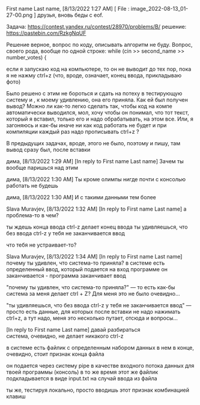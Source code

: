 First name Last name, [8/13/2022 1:27 AM]
[ File : image_2022-08-13_01-27-00.png ]
друзья, вновь беды с eof.

Задача: https://contest.yandex.ru/contest/28970/problems/B/
решение: https://pastebin.com/RzkgNqUF

Решение верное, вопрос по коду, описывать алгоритм не буду. Вопрос, своего рода, вообще по одной строке: while (cin >> second_name >> number_votes) {

если я запускаю код на компьютере, то он не выводит до тех пор, пока я не нажму ctrl+z (что, вроде, означает, конец ввода, прикладываю фото)

Было решено с этим не бороться и сдать на потеху в тестирующую систему и , к моему удивлению, она его приняла. Как ей был получен вывод? Можно ли как-то легко сделать так, чтобы код на компе автоматически выводился, мол, хочу чтобы он понимал, что тот текст, который я вставил, только его и надо обрабатывать, на этом все. Или, я загоняюсь и как-бы иначе ни как код работать не будет и при компиляции каждый раз надо прописывать ctrl+z ?

В предыдущих задачах, вроде, этого не было, поэтому и пишу, там вывод сразу был, после вставки

дима, [8/13/2022 1:29 AM]
[In reply to First name Last name]
Зачем ты вообще паришься над этим

дима, [8/13/2022 1:30 AM]
Ты кроме олимпы нигде почти с консолью работать не будешь

дима, [8/13/2022 1:30 AM]
И с такими данными тем более

Slava Muravjev, [8/13/2022 1:32 AM]
[In reply to First name Last name]
а проблема-то в чем?

ты ждешь конца ввода
ctrl-z делает конец ввода
ты удивляешься, что без ввода ctrl-z у тебя не заканчивается ввод

что тебя не устраивает-то?

Slava Muravjev, [8/13/2022 1:34 AM]
[In reply to First name Last name]
почему ты удивлен, что система-то приняла?
в системе есть определенный ввод, который подается на вход программе
он заканчивается - программа заканчивает ввод


"почему ты удивлен, что система-то приняла?" — то есть как-бы система за меня делает ctrl + Z? Для меня это не было очевидно...

"ты удивляешься, что без ввода ctrl-z у тебя не заканчивается ввод" — просто есть данные, для которых после вставки не надо нажимать ctrl+z, а тут надо, меня это несколько путает, отсюда и вопросы...

[In reply to First name Last name]
давай разбираться  
система, очевидно, не делает никакого ctrl-z

в системе есть файлик с определенным набором данных
в нем в конце, очевидно, стоит признак конца файла

он подается через систему pipe в качестве входного потока данных для твоей программы (консоль)
в то же время этот же файлик подкладывается в виде input.txt на случай ввода из файла

ты же, тестируя локально, просто вводишь этот признак комбинацией клавиш
